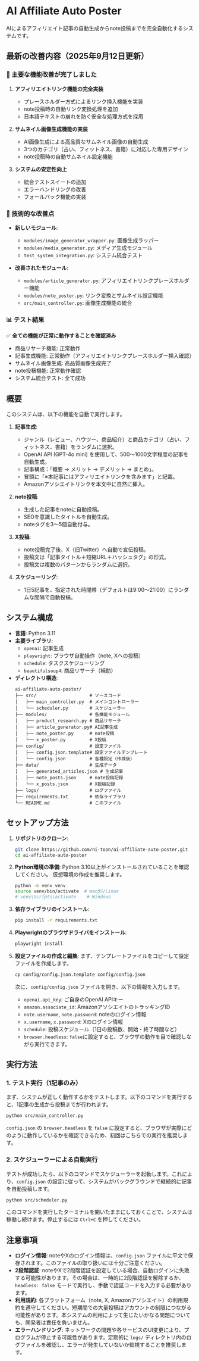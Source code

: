 # AI Affiliate Auto Poster

AIによるアフィリエイト記事の自動生成からnote投稿までを完全自動化するシステムです。

## 最新の改善内容（2025年9月12日更新）

### 🎉 主要な機能改善が完了しました

1. **アフィリエイトリンク機能の完全実装**
   - プレースホルダー方式によるリンク挿入機能を実装
   - note投稿時の自動リンク変換処理を追加
   - 日本語テキストの崩れを防ぐ安全な処理方式を採用

2. **サムネイル画像生成機能の実装**
   - AI画像生成による高品質なサムネイル画像の自動生成
   - 3つのカテゴリ（占い、フィットネス、書籍）に対応した専用デザイン
   - note投稿時の自動サムネイル設定機能

3. **システムの安定性向上**
   - 統合テストスイートの追加
   - エラーハンドリングの改善
   - フォールバック機能の実装

### 🔧 技術的な改善点

- **新しいモジュール**:
  - `modules/image_generator_wrapper.py`: 画像生成ラッパー
  - `modules/media_generator.py`: メディア生成モジュール
  - `test_system_integration.py`: システム統合テスト

- **改善されたモジュール**:
  - `modules/article_generator.py`: アフィリエイトリンクプレースホルダー機能
  - `modules/note_poster.py`: リンク変換とサムネイル設定機能
  - `src/main_controller.py`: 画像生成機能の統合

### 📊 テスト結果

✅ **全ての機能が正常に動作することを確認済み**
- 商品リサーチ機能: 正常動作
- 記事生成機能: 正常動作（アフィリエイトリンクプレースホルダー挿入確認）
- サムネイル画像生成: 高品質画像生成完了
- note投稿機能: 正常動作確認
- システム統合テスト: 全て成功

## 概要

このシステムは、以下の機能を自動で実行します。

1.  **記事生成**:
    *   ジャンル（レビュー、ハウツー、商品紹介）と商品カテゴリ（占い、フィットネス、書籍）をランダムに選択。
    *   OpenAI API (GPT-4o mini) を使用して、500〜1000文字程度の記事を自動生成。
    *   記事構成：「概要 → メリット → デメリット → まとめ」。
    *   冒頭に「※本記事にはアフィリエイトリンクを含みます」と記載。
    *   Amazonアソシエイトリンクを本文中に自然に挿入。

2.  **note投稿**:
    *   生成した記事をnoteに自動投稿。
    *   SEOを意識したタイトルを自動生成。
    *   noteタグを3〜5個自動付与。

3.  **X投稿**:
    *   note投稿完了後、X（旧Twitter）へ自動で宣伝投稿。
    *   投稿文は「記事タイトル＋短縮URL＋ハッシュタグ」の形式。
    *   投稿文は複数のパターンからランダムに選択。

4.  **スケジューリング**:
    *   1日5記事を、指定された時間帯（デフォルトは9:00〜21:00）にランダムな間隔で自動投稿。

## システム構成

*   **言語**: Python 3.11
*   **主要ライブラリ**:
    *   `openai`: 記事生成
    *   `playwright`: ブラウザ自動操作（note, Xへの投稿）
    *   `schedule`: タスクスケジューリング
    *   `beautifulsoup4`: 商品リサーチ（補助）
*   **ディレクトリ構造**:
    ```
    ai-affiliate-auto-poster/
    ├── src/                    # ソースコード
    │   ├── main_controller.py  # メインコントローラー
    │   └── scheduler.py        # スケジューラー
    ├── modules/                # 各機能モジュール
    │   ├── product_research.py # 商品リサーチ
    │   ├── article_generator.py# AI記事生成
    │   ├── note_poster.py      # note投稿
    │   └── x_poster.py         # X投稿
    ├── config/                 # 設定ファイル
    │   ├── config.json.template# 設定ファイルテンプレート
    │   └── config.json         # 各種設定（作成後）
    ├── data/                   # 生成データ
    │   ├── generated_articles.json # 生成記事
    │   ├── note_posts.json     # note投稿記録
    │   └── x_posts.json        # X投稿記録
    ├── logs/                   # ログファイル
    ├── requirements.txt        # 依存ライブラリ
    └── README.md               # このファイル
    ```

## セットアップ方法

1.  **リポジトリのクローン**:
    ```bash
    git clone https://github.com/ni-toon/ai-affiliate-auto-poster.git
    cd ai-affiliate-auto-poster
    ```

2.  **Python環境の準備**:
    Python 3.10以上がインストールされていることを確認してください。
    仮想環境の作成を推奨します。
    ```bash
    python -m venv venv
    source venv/bin/activate  # macOS/Linux
    # venv\Scripts\activate    # Windows
    ```

3.  **依存ライブラリのインストール**:
    ```bash
    pip install -r requirements.txt
    ```

4.  **Playwrightのブラウザドライバをインストール**:
    ```bash
    playwright install
    ```

5.  **設定ファイルの作成と編集**:
    まず、テンプレートファイルをコピーして設定ファイルを作成します。
    ```bash
    cp config/config.json.template config/config.json
    ```
    
    次に、`config/config.json` ファイルを開き、以下の情報を入力します。
    *   `openai.api_key`: ご自身のOpenAI APIキー
    *   `amazon.associate_id`: AmazonアソシエイトのトラッキングID
    *   `note.username`, `note.password`: noteのログイン情報
    *   `x.username`, `x.password`: Xのログイン情報
    *   `schedule`: 投稿スケジュール（1日の投稿数、開始・終了時間など）
    *   `browser.headless`: `false`に設定すると、ブラウザの動作を目で確認しながら実行できます。

## 実行方法

### 1. テスト実行（1記事のみ）

まず、システムが正しく動作するかをテストします。以下のコマンドを実行すると、1記事の生成から投稿までが行われます。

```bash
python src/main_controller.py
```

`config.json` の `browser.headless` を `false` に設定すると、ブラウザが実際にどのように動作しているかを確認できるため、初回はこちらでの実行を推奨します。

### 2. スケジューラーによる自動実行

テストが成功したら、以下のコマンドでスケジューラーを起動します。これにより、`config.json` の設定に従って、システムがバックグラウンドで継続的に記事を自動投稿します。

```bash
python src/scheduler.py
```

このコマンドを実行したターミナルを開いたままにしておくことで、システムは稼働し続けます。停止するには `Ctrl+C` を押してください。

## 注意事項

*   **ログイン情報**: noteやXのログイン情報は、`config.json` ファイルに平文で保存されます。このファイルの取り扱いには十分ご注意ください。
*   **2段階認証**: noteやXで2段階認証を設定している場合、自動ログインに失敗する可能性があります。その場合は、一時的に2段階認証を解除するか、`headless: false` モードで実行し、手動で認証コードを入力する必要があります。
*   **利用規約**: 各プラットフォーム（note, X, Amazonアソシエイト）の利用規約を遵守してください。短期間での大量投稿はアカウントの制限につながる可能性があります。本システムの利用によって生じたいかなる問題についても、開発者は責任を負いません。
*   **エラーハンドリング**: ネットワークの問題や各サービスのUI変更により、プログラムが停止する可能性があります。定期的に `logs/` ディレクトリ内のログファイルを確認し、エラーが発生していないか監視することを推奨します。

